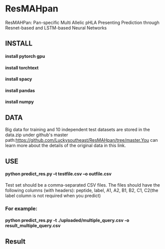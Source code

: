# ResMAHpan
ResMAHPan: Pan-specific Multi Allelic pHLA Presenting Prediction through Resnet-based and LSTM-based Neural Networks

## INSTALL<br>
#### install pytorch gpu<br>
#### install torchtext<br>
#### install spacy<br>
#### install pandas<br>
#### install numpy<br>
  
## DATA  
Big data for training and 10 independent test datasets are stored in the data.zip under github's master path:https://github.com/Luckysoutheast/ResMAHpan/tree/master.You can learn more about the details of the original data in this link.

## USE<br>
#### python predict_res.py –t  testfile.csv –o outfile.csv  

Test set should be a comma-separated CSV files. The files should have the following columns (with headers):
peptide, label, A1, A2, B1, B2, C1, C2(the label column is not required when you predict)  
  
### For example:  
#### python predict_res.py -t ./uploaded/multiple_query.csv -o result_multiple_query.csv  

## Result

